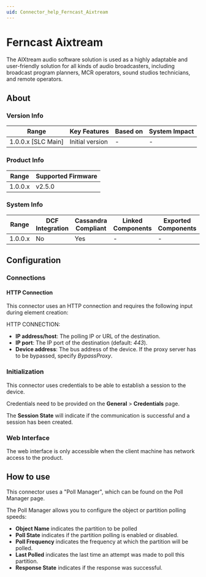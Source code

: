 ```yaml
---
uid: Connector_help_Ferncast_Aixtream
---
```


# Ferncast Aixtream

The AIXtream audio software solution is used as a highly adaptable and user-friendly solution for all kinds of audio broadcasters, including broadcast program planners, MCR operators, sound studios technicians, and remote operators.

## About

### Version Info

| Range                | Key Features     | Based on     | System Impact     |
|----------------------|------------------|--------------|-------------------|
| 1.0.0.x \[SLC Main\] | Initial version  | \-           | \-                |

### Product Info

| Range     | Supported Firmware     |
|-----------|------------------------|
| 1.0.0.x   | v2.5.0                 |

### System Info

| Range     | DCF Integration     | Cassandra Compliant     | Linked Components     | Exported Components     |
|-----------|---------------------|-------------------------|-----------------------|-------------------------|
| 1.0.0.x   | No                  | Yes                     | \-                    | \-                      |

## Configuration

### Connections

#### HTTP Connection

This connector uses an HTTP connection and requires the following input during element creation:

HTTP CONNECTION:

- **IP address/host**: The polling IP or URL of the destination.
- **IP port**: The IP port of the destination (default: *443*).
- **Device address**: The bus address of the device. If the proxy server has to be bypassed, specify *BypassProxy*.

### Initialization

This connector uses credentials to be able to establish a session to the device.

Credentials need to be provided on the **General** \> **Credentials** page.

The **Session State** will indicate if the communication is successful and a session has been created.

### Web Interface

The web interface is only accessible when the client machine has network access to the product.

## How to use

This connector uses a "Poll Manager", which can be found on the Poll Manager page.

The Poll Manager allows you to configure the object or partition polling speeds:

- **Object Name** indicates the partition to be polled
- **Poll State** indicates if the partition polling is enabled or disabled.
- **Poll Frequency** indicates the frequency at which the partition will be polled.
- **Last Polled** indicates the last time an attempt was made to poll this partition.
- **Response State** indicates if the response was successful.
